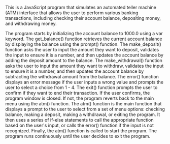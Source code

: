 This is a JavaScript program that simulates an automated teller machine (ATM) interface that allows the user to perform various banking transactions, including checking their account balance, depositing money, and withdrawing money.

The program starts by initializing the account balance to 1000.0 using a var keyword.
The get_balance() function retrieves the current account balance by displaying the balance using the prompt() function.
The make_deposit() function asks the user to input the amount they want to deposit, validates the input to ensure it is a number, and then updates the account balance by adding the deposit amount to the balance.
The make_withdrawal() function asks the user to input the amount they want to withdraw, validates the input to ensure it is a number, and then updates the account balance by subtracting the withdrawal amount from the balance.
The error() function displays an error message if the user inputs a wrong value and prompts the user to select a choice from 1 - 4.
The exit() function prompts the user to confirm if they want to end their transaction. If the user confirms, the program window is closed. If not, the program reverts back to the main menu using the atm() function.
The atm() function is the main function that displays a prompt to the user to select from a set of menu options: checking balance, making a deposit, making a withdrawal, or exiting the program. It then uses a series of if-else statements to call the appropriate function based on the user's input, or calls the error() function if the input is not recognized.
Finally, the atm() function is called to start the program. The program runs continuously until the user decides to exit the program.
